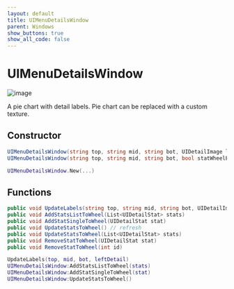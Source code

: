 ```yaml
---
layout: default
title: UIMenuDetailsWindow
parent: Windows
show_buttons: true
show_all_code: false
---
```


# UIMenuDetailsWindow

![image](https://github.com/user-attachments/assets/0a01a12d-7dd5-4335-9c76-a149b58c1eb9)

A pie chart with detail labels.
Pie chart can be replaced with a custom texture.

## Constructor

```c#
UIMenuDetailsWindow(string top, string mid, string bot, UIDetailImage leftDetail = null)
UIMenuDetailsWindow(string top, string mid, string bot, bool statWheelEnabled, List<UIDetailStat> details)
```

```lua
UIMenuDetailsWindow.New(...)
```

## Functions

```c#
public void UpdateLabels(string top, string mid, string bot, UIDetailImage leftDetail = null)
public void AddStatsListToWheel(List<UIDetailStat> stats)
public void AddStatSingleToWheel(UIDetailStat stat)
public void UpdateStatsToWheel() // refresh
public void UpdateStatsToWheel(List<UIDetailStat> stats)
public void RemoveStatToWheel(UIDetailStat stat)
public void RemoveStatToWheel(int id)
```

```lua
UpdateLabels(top, mid, bot, leftDetail)
UIMenuDetailsWindow:AddStatsListToWheel(stats)
UIMenuDetailsWindow:AddStatSingleToWheel(stat)
UIMenuDetailsWindow:UpdateStatsToWheel()
```